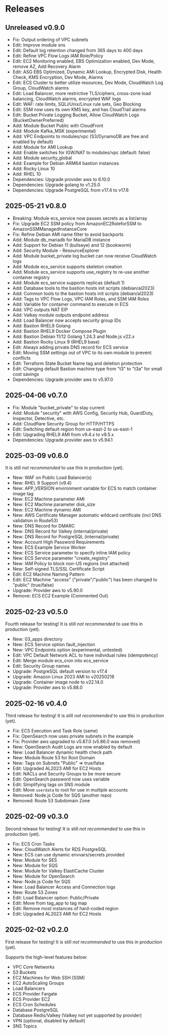 # Releases

## Unreleased v0.9.0

- Fix: Output ordering of VPC subnets
- Edit: Improve module sns
- Edit: Default log retention changed from 365 days to 400 days
- Edit: Refine VPC Flow Logs IAM Role/Policy
- Edit: EC2 Monitoring enabled, EBS Optimization enabled, Dev Mode, remove AZ, Add Recovery Alarm
- Edit: ASG EBS Optimized, Dynamic AMI Lookup, Encrypted Disk, Health Check, KMS Encryption, Dev Mode, Alarms
- Edit: ECS Cluster to better utilize resources, Dev Mode, CloudWatch Log Group, CloudWatch alarms
- Edit: Load Balancer, more restrictive TLS/ciphers, cross-zone load balancing, CloudWatch alarms, encrypted WAF logs
- Edit: WAF: rate limits, SQLi/Unix/Linux rule sets, Geo Blocking
- Edit: SSM now uses its own KMS key, and has CloudTrail alarms
- Edit: Bucket Private Logging Bucket, Allow CloudWatch Logs (BucketOwnerPreferred)
- Add: Module Bucket Public with CloudFront
- Add: Module Kafka_MSK (experimental)
- Add: VPC Endpoints to modules/vpc (S3/DynamoDB are free and enabled by default)
- Add: Module for AMI Lookup
- Add: Enable switches for IGW/NAT to modules/vpc (default: false)
- Add: Module security_global
- Add: Example for Debian ARM64 bastion instances
- Add: Rocky Linux 10
- Add: RHEL 10
- Dependencies: Upgrade provider aws to 6.10.0
- Dependencies: Upgrade golang to v1.25.0
- Dependencies: Upgrade PostgreSQL from v17.4 to v17.6

## 2025-05-21 v0.8.0

- Breaking: Module ecs_service now passes secrets as a list/array
- Fix: Upgrade EC2 SSM policy from AmazonEC2RoleforSSM to AmazonSSMManagedInstanceCore
- Fix: Refine Debian AMI name filter to avoid backports
- Add: Module db_mariadb for MariaDB instance
- Add: Support for Debian 11 (bullseye) and 12 (bookworm)
- Add: Security Module - ResourceExplorer
- Add: Module bucket_private log bucket can now receive CloudWatch logs
- Add: Module ecs_service supports skeleton creation
- Add: Module ecs_service supports use_registry to re-use another container registry
- Add: Module ecs_service supports replicas (default 1)
- Add: Database tools to the bastion hosts init scripts (debian/al2023)
- Add: Common tools to the bastion hosts init scripts (debian/al2023)
- Add: Tags to VPC Flow Logs, VPC IAM Roles, and SSM IAM Roles
- Add: Variable for container command to execute in ECS
- Add: VPC outputs NAT EIP
- Add: Valkey module outputs endpoint address
- Add: Load Balancer now accepts security group IDs
- Add: Bastion RHEL9 Golang
- Add: Bastion RHEL9 Docker Compose Plugin
- Add: Bastion Debian 11/12 Golang 1.24.3 and Node.js v22.x
- Add: Bastion Rocky Linux 9 (RHEL9 base)
- Edit: Always adding private DNS record for ECS service
- Edit: Moving SSM settings out of VPC to its own module to prevent conflicts
- Edit: Terraform State Bucket Name tag and deletion protection
- Edit: Changing default Bastion machine type from "t3" to "t3a" for small cost savings
- Dependencies: Upgrade provider aws to v5.97.0

## 2025-04-06 v0.7.0

- Fix: Module "bucket_private" to stay current
- Add: Module "security" with AWS Config, Security Hub, GuardDuty, Inspector, Detective, etc.
- Add: Cloudflare Security Group for HTTP/HTTPS
- Edit: Switching default region from us-east-2 to us-east-1
- Edit: Upgrading RHEL9 AMI from v9.4.x to v9.5.x
- Dependencies: Upgrade provider aws to v5.94.1

## 2025-03-09 v0.6.0

It is still _not recommended_ to use this in production (yet).

- New: WAF on Public Load Balancer(s)
- New: RHEL 9 Support (v9.4)
- New: APP_VERSION environment variable for ECS to match container image tag
- New: EC2 Machine parameter AMI
- New: EC2 Machine parameter disk_size
- New: EC2 Machine dynamic AMI
- New: AWS Certificate Manager automatic wildcard certificate (incl DNS validation in Route53)
- New: DNS Record for DMARC
- New: DNS Record for Valkey (internal/private)
- New: DNS Record for PostgreSQL (internal/private)
- New: Account High Password Requirements
- New: ECS Example Service Worker
- New: ECS Service parameter to specify inline IAM policy
- New: ECS Service parameter "create_registry"
- New: IAM Policy to block non-US regions (not attached)
- New: Self-signed TLS/SSL Certificate Script
- Edit: EC2 Machine Naming Pattern
- Edit: EC2 Machine "access" ("private"/"public") has been changed to "public" (true/false)
- Upgrade: Provider aws to v5.90.0
- Remove: ECS EC2 Example (Commented Out)

## 2025-02-23 v0.5.0

Fourth release for testing!
It is still _not recommended_ to use this in production (yet).

- New: 03_apps directory
- New: ECS Service option fault_injection
- New: VPC Endpoints option (experimental, untested)
- Edit: VPC Default Network ACL to have individual rules (idempotency)
- Edit: Merge module ecs_cron into ecs_service
- Edit: Security Group names
- Upgrade: PostgreSQL default version to v17.4
- Upgrade: Amazon Linux 2023 AMI to v20250218
- Upgrade: Container image node to v22.14.0
- Upgrade: Provider aws to v5.88.0

## 2025-02-16 v0.4.0

Third release for testing!
It is still _not recommended_ to use this in production (yet).

- Fix: ECS Execution and Task Role (same)
- Fix: OpenSearch now uses private subnets in the example
- Fix: Provider aws upgraded to v5.87.0 (v5.86.0 was removed)
- New: OpenSearch Audit Logs are now enabled by default
- New: Load Balancer dynamic health check path
- New: Module Route 53 for Root Domain
- New: Tags on Subnets "Public" => true/false
- Edit: Upgraded AL2023 AMI for EC2 Hosts
- Edit: NACLs and Security Groups to be more secure
- Edit: OpenSearch password now uses variable
- Edit: Simplifying tags on SNS module
- Edit: Move `userdata` to root for use in multiple accounts
- Removed: Node.js Code for SQS (another repo)
- Removed: Route 53 Subdomain Zone

## 2025-02-09 v0.3.0

Second release for testing!
It is still _not recommended_ to use this in production (yet).

- Fix: ECS Cron Tasks
- New: CloudWatch Alerts for RDS PostgreSQL
- New: ECS can use dynamic envvars/secrets provided
- New: Module for SES
- New: Module for SQS
- New: Module for Valkey ElastiCache Cluster
- New: Module for OpenSearch
- New: Node.js Code for SQS
- New: Load Balancer Access and Connection logs
- New: Route 53 Zones
- Edit: Load Balancer option: Public/Private
- Edit: Move from tag_app to tag map
- Edit: Remove most instances of hard-coded region
- Edit: Upgraded AL2023 AMI for EC2 Hosts

## 2025-02-02 v0.2.0

First release for testing!
It is still _not recommended_ to use this in production (yet).

Supports the high-level features below:

- VPC Core Networks
- S3 Buckets
- EC2 Machines for Web SSH (SSM)
- EC2 AutoScaling Groups
- Load Balancers
- ECS Provider Fargate
- ECS Provider EC2
- ECS Cron Schedules
- Database PostgreSQL
- Database Redis/Valkey (Valkey not yet supported by provider)
- VPN (optional, disabled by default)
- SNS Topics
